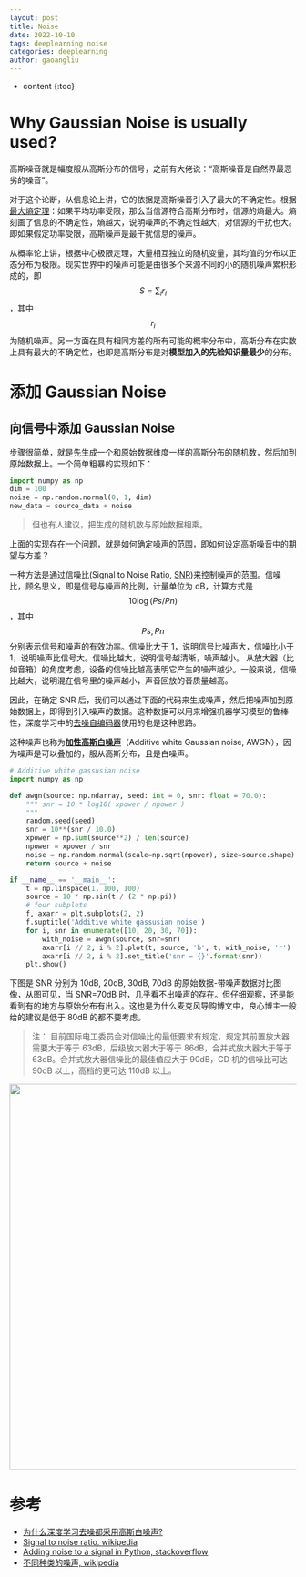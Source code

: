 ```yaml
---
layout: post
title: Noise
date: 2022-10-10
tags: deeplearning noise
categories: deeplearning
author: gaoangliu
---
```

* content
{:toc}



# Why Gaussian Noise is usually used?



高斯噪音就是幅度服从高斯分布的信号，之前有大佬说：“高斯噪音是自然界最恶劣的噪音”。

对于这个论断，从信息论上讲，它的依据是高斯噪音引入了最大的不确定性。根据[最大熵定理](https://baike.baidu.com/item/%E6%9C%80%E5%A4%A7%E7%86%B5%E5%8E%9F%E7%90%86/9938383)：如果平均功率受限，那么当信源符合高斯分布时，信源的熵最大。熵刻画了信息的不确定性，熵越大，说明噪声的不确定性越大，对信源的干扰也大。即如果假定功率受限，高斯噪声是最干扰信息的噪声。

从概率论上讲，根据中心极限定理，大量相互独立的随机变量，其均值的分布以正态分布为极限。现实世界中的噪声可能是由很多个来源不同的小的随机噪声累积形成的，即 $$S = \sum_i{r_i}$$ ，其中 $$r_i$$ 为随机噪声。另一方面在具有相同方差的所有可能的概率分布中，高斯分布在实数上具有最大的不确定性，也即是高斯分布是对**模型加入的先验知识量最少**的分布。

# 添加 Gaussian Noise
## 向信号中添加 Gaussian Noise
步骤很简单，就是先生成一个和原始数据维度一样的高斯分布的随机数，然后加到原始数据上。一个简单粗暴的实现如下：

```python
import numpy as np
dim = 100
noise = np.random.normal(0, 1, dim)
new_data = source_data + noise
```

> 但也有人建议，把生成的随机数与原始数据相乘。

上面的实现存在一个问题，就是如何确定噪声的范围，即如何设定高斯噪音中的期望与方差？

一种方法是通过信噪比(Signal to Noise Ratio, [SNR](https://en.wikipedia.org/wiki/Signal-to-noise_ratio))来控制噪声的范围。信噪比，顾名思义，即是信号与噪声的比例，计量单位为 dB，计算方式是 $$10\log(Ps/Pn)$$，其中 $$Ps, Pn$$分别表示信号和噪声的有效功率。信噪比大于 1，说明信号比噪声大，信噪比小于 1，说明噪声比信号大。信噪比越大，说明信号越清晰，噪声越小。
从放大器（比如音箱）的角度考虑，设备的信噪比越高表明它产生的噪声越少。一般来说，信噪比越大，说明混在信号里的噪声越小，声音回放的音质量越高。

因此，在确定 SNR 后，我们可以通过下面的代码来生成噪声，然后把噪声加到原始数据上，即得到引入噪声的数据。这种数据可以用来增强机器学习模型的鲁棒性，深度学习中的[去噪自编码器]({{site.baseurl}}/2022/10/10/autoencoder/)使用的也是这种思路。 

这种噪声也称为[**加性高斯白噪声**](https://zh.wikipedia.org/wiki/%E5%8A%A0%E6%80%A7%E9%AB%98%E6%96%AF%E7%99%BD%E5%99%AA%E5%A3%B0)（Additive white Gaussian noise, AWGN），因为噪声是可以叠加的，服从高斯分布，且是白噪声。

```python
# Additive white gassusian noise
import numpy as np

def awgn(source: np.ndarray, seed: int = 0, snr: float = 70.0):
    """ snr = 10 * log10( xpower / npower )
    """
    random.seed(seed)
    snr = 10**(snr / 10.0)
    xpower = np.sum(source**2) / len(source)
    npower = xpower / snr
    noise = np.random.normal(scale=np.sqrt(npower), size=source.shape)
    return source + noise

if __name__ == '__main__':
    t = np.linspace(1, 100, 100)
    source = 10 * np.sin(t / (2 * np.pi))
    # four subplots
    f, axarr = plt.subplots(2, 2)
    f.suptitle('Additive white gassusian noise')
    for i, snr in enumerate([10, 20, 30, 70]):
        with_noise = awgn(source, snr=snr)
        axarr[i // 2, i % 2].plot(t, source, 'b', t, with_noise, 'r')
        axarr[i // 2, i % 2].set_title('snr = {}'.format(snr))
    plt.show()
```

下图是 SNR 分别为 10dB, 20dB, 30dB, 70dB 的原始数据-带噪声数据对比图像，从图可见，当 SNR=70dB 时，几乎看不出噪声的存在。但仔细观察，还是能看到有的地方与原始分布有出入。这也是为什么麦克风导购博文中，良心博主一般给的建议是低于 80dB 的都不要考虑。

> 注： 目前国际电工委员会对信噪比的最低要求有规定，规定其前置放大器需要大于等于 63dB，后级放大器大于等于 86dB，合并式放大器大于等于 63dB。合并式放大器信噪比的最佳值应大于 90dB，CD 机的信噪比可达 90dB 以上，高档的更可达 110dB 以上。

<img src="https://file.ddot.cc/imagehost/2022/awgn.png" width=678pt>


# 参考
- [为什么深度学习去噪都采用高斯白噪声?](https://www.zhihu.com/question/67938028)
- [Signal to noise ratio, wikipedia](https://en.wikipedia.org/wiki/Signal-to-noise_ratio)
- [Adding noise to a signal in Python, stackoverflow](https://stackoverflow.com/questions/14058340/adding-noise-to-a-signal-in-python)
- [不同种类的噪声, wikipedia](https://en.wikipedia.org/wiki/Noise_(signal_processing))

